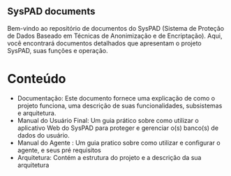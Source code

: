 ## SysPAD documents
Bem-vindo ao repositório de documentos do SysPAD (Sistema de Proteção de Dados Baseado em Técnicas de Anonimização e de Encriptação). Aqui, você encontrará documentos detalhados que apresentam o projeto SysPAD, suas funções e operação.

# Conteúdo
- Documentação: Este documento fornece uma explicação de como o projeto funciona, uma descrição de suas funcionalidades, subsistemas e arquitetura.
- Manual do Usuário Final: Um guia prático sobre como utilizar o aplicativo Web do SysPAD para proteger e gerenciar o(s) banco(s) de dados do usuário.
- Manual do Agente : Um guia pratico sobre como utilizar e configurar o agente, e seus pré requisitos
- Arquitetura: Contém a estrutura do projeto e a descrição da sua arquitetura
